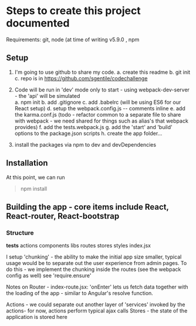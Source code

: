 # Steps to create this project documented

Requirements:   git, node (at time of writing v5.9.0 , npm

## Setup

1. I'm going to use github to share my code.
	a. create this readme
	b. git init
	c. repo is in https://github.com/sgentile/codechallenge

2. Code will be run in 'dev' mode only to start - using webpack-dev-server - the 'api' will be simulated	 
	a. npm init
	b. add .gitignore
	c. add .babelrc   (will be using ES6 for our React setup)
	d. setup the webpack.config.js  -- comments inline
	e. add the karma.conf.js (todo - refactor common to a separate file to share with webpack - we need shared for things such as alias's that webpack provides)
	f. add the tests.webpack.js
	g. add the 'start' and 'build' options to the package.json scripts
	h. create the app folder...

3. install the packages via npm to dev and devDependencies

## Installation

At this point, we can run 
> npm install

## Building the app - core items include React, React-router, React-bootstrap

### Structure

__tests__
actions
components
libs
routes
stores
styles
index.jsx

I setup 'chunking' - the ability to make the initial app size smaller, typical usage would be to separate out the user experience from admin pages.   To do this - we implement the chunking inside the routes (see the webpack config as well)  see 'require.ensure'

Notes on Router - index-route.jsx:
'onEnter' lets us fetch data together with the loading of the app - similar to Angular's resolve function.

Actions - we could separate out another layer of 'services' invoked by the actions- for now, actions perform typical ajax calls
Stores - the state of the application is stored here


